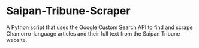 # Saipan-Tribune-Scraper
A Python script that uses the Google Custom Search API to find and scrape Chamorro-language articles and their full text from the Saipan Tribune website.
